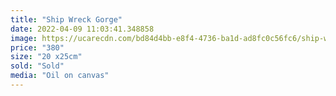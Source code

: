 ```yaml
---
title: "Ship Wreck Gorge"
date: 2022-04-09 11:03:41.348858
image: https://ucarecdn.com/bd84d4bb-e8f4-4736-ba1d-ad8fc0c56fc6/ship-wreck-gorge.jpg
price: "380"
size: "20 x25cm"
sold: "Sold"
media: "Oil on canvas"
---
```


